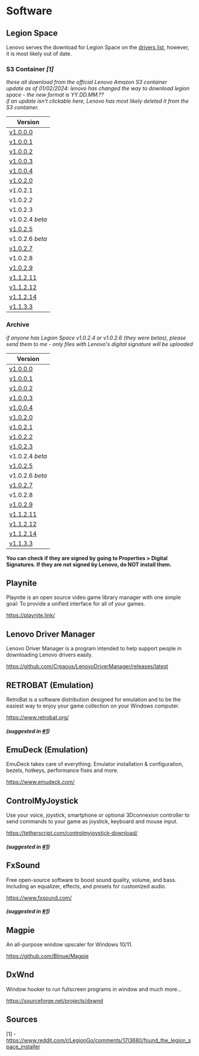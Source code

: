 # Software

## Legion Space

Lenovo serves the download for Legion Space on the [drivers list](https://pcsupport.lenovo.com/us/en/products/laptops-and-netbooks/legion-series/legion-go-8apu1/downloads/driver-list/component?name=Software+and+Utilities&id=156BE23F-B536-4320-B35C-2F67EBDD9242), however, it is most likely out of date.

### S3 Container _[1]_

_these all download from the official Lenovo Amazon S3 container_
<br/>
_update as of 01/02/2024: lenovo has changed the way to download legion space - the new format is YY.DD.MM.??_
<br/>
_if an update isn't clickable here, Lenovo has most likely deleted it from the S3 container._

| Version                                                                            |
| ---------------------------------------------------------------------------------- |
| [v1.0.0.0](https://s3.service.lenovo.com/legion/cms/v01.00.00.00/legionspace.exe)  |
| [v1.0.0.1](https://s3.service.lenovo.com/legion/cms/v01.00.00.01/legionspace.exe)  |
| [v1.0.0.2](https://s3.service.lenovo.com/legion/cms/v01.00.00.02/legionspace.exe)  |
| [v1.0.0.3](https://s3.service.lenovo.com/legion/cms/v01.00.00.03/legionspace.exe)  |
| [v1.0.0.4](https://s3.service.lenovo.com/legion/cms/v01.00.00.04/legionspace.exe)  |
| [v1.0.2.0](https://s3.service.lenovo.com/legion/cms/v01.00.02.00/legionspace.exe)  |
| v1.0.2.1                                                                           |
| v1.0.2.2                                                                           |
| v1.0.2.3                                                                           |
| v1.0.2.4 _beta_                                                                    |
| [v1.0.2.5](https://s3.service.lenovo.com/legion/cms/v01.00.02.05/legionspace.exe)  |
| v1.0.2.6 _beta_                                                                    |
| [v1.0.2.7](https://s3.service.lenovo.com/legion/cms/v24.01.31.01/legionspace.exe)  |
| v1.0.2.8                                                                           |
| [v1.0.2.9](https://s3.service.lenovo.com/legion/cms/v24.04.09.01/legionspace.exe)  |
| [v1.1.2.11](https://s3.service.lenovo.com/legion/cms/v24.06.26.01/legionspace.exe) |
| [v1.1.2.12](https://s3.service.lenovo.com/legion/cms/v24.08.09.01/legionspace.exe) |
| [v1.1.2.14](https://s3.service.lenovo.com/legion/cms/v24.08.29.01/legionspace.exe) |
| [v1.1.3.3](https://s3.service.lenovo.com/legion/cms/v24.09.25.01/legionspace.exe)  |

### Archive

_if anyone has Legion Space v1.0.2.4 or v1.0.2.6 (they were betas), please send them to me - only files with Lenovo's digital signature will be uploaded_

| Version                                                                                |
| -------------------------------------------------------------------------------------- |
| [v1.0.0.0](https://archive.creaous.net/lenovo/legion-space/v1.0.0.0/legionspace.exe)   |
| [v1.0.0.1](https://archive.creaous.net/lenovo/legion-space/v1.0.0.1/legionspace.exe)   |
| [v1.0.0.2](https://archive.creaous.net/lenovo/legion-space/v1.0.0.2/legionspace.exe)   |
| [v1.0.0.3](https://archive.creaous.net/lenovo/legion-space/v1.0.0.3/legionspace.exe)   |
| [v1.0.0.4](https://archive.creaous.net/lenovo/legion-space/v1.0.0.4/legionspace.exe)   |
| [v1.0.2.0](https://archive.creaous.net/lenovo/legion-space/v1.0.2.0/legionspace.exe)   |
| [v1.0.2.1](https://archive.creaous.net/lenovo/legion-space/v1.0.2.1/legionspace.exe)   |
| [v1.0.2.2](https://archive.creaous.net/lenovo/legion-space/v1.0.2.2/legionspace.exe)   |
| [v1.0.2.3](https://archive.creaous.net/lenovo/legion-space/v1.0.2.3/legionspace.exe)   |
| v1.0.2.4 _beta_                                                                        |
| [v1.0.2.5](https://archive.creaous.net/lenovo/legion-space/v1.0.2.5/legionspace.exe)   |
| v1.0.2.6 _beta_                                                                        |
| [v1.0.2.7](https://archive.creaous.net/lenovo/legion-space/v1.0.2.7/legionspace.exe)   |
| v1.0.2.8                                                                               |
| [v1.0.2.9](https://archive.creaous.net/lenovo/legion-space/v1.0.2.9/legionspace.exe)   |
| [v1.1.2.11](https://archive.creaous.net/lenovo/legion-space/v1.1.2.11/legionspace.exe) |
| [v1.1.2.12](https://archive.creaous.net/lenovo/legion-space/v1.1.2.12/legionspace.exe) |
| [v1.1.2.14](https://archive.creaous.net/lenovo/legion-space/v1.1.2.14/legionspace.exe) |
| [v1.1.3.3](https://archive.creaous.net/lenovo/legion-space/v1.1.3.3/legionspace.exe)   |

**You can check if they are signed by going to Properties > Digital Signatures. If they are not signed by Lenovo, do NOT install them.**

## Playnite

Playnite is an open source video game library manager with one simple goal: To provide a unified interface for all of your games.

https://playnite.link/

## Lenovo Driver Manager

Lenovo Driver Manager is a program intended to help support people in downloading Lenovo drivers easily.

https://github.com/Creaous/LenovoDriverManager/releases/latest

## RETROBAT (Emulation)

RetroBat is a software distribution designed for emulation and to be the easiest way to enjoy your game collection on your Windows computer.

https://www.retrobat.org/

##### (suggested in [#1](https://github.com/Creaous/Legion-Go-Resources/issues/1))

## EmuDeck (Emulation)

EmuDeck takes care of everything. Emulator installation & configuration, bezels, hotkeys, performance fixes and more.

https://www.emudeck.com/

## ControlMyJoystick

Use your voice, joystick, smartphone or optional 3Dconnexion controller to send commands to your game as joystick, keyboard and mouse input.

https://tetherscript.com/controlmyjoystick-download/

##### (suggested in [#1](https://github.com/Creaous/Legion-Go-Resources/issues/1))

## FxSound

Free open-source software to boost sound quality, volume, and bass. Including an equalizer, effects, and presets for customized audio.

https://www.fxsound.com/

##### (suggested in [#1](https://github.com/Creaous/Legion-Go-Resources/issues/1))

## Magpie

An all-purpose window upscaler for Windows 10/11.

https://github.com/Blinue/Magpie

## DxWnd

Window hooker to run fullscreen programs in window and much more...

https://sourceforge.net/projects/dxwnd

## Sources

[1] - https://www.reddit.com/r/LegionGo/comments/17l3680/found_the_legion_space_installer
